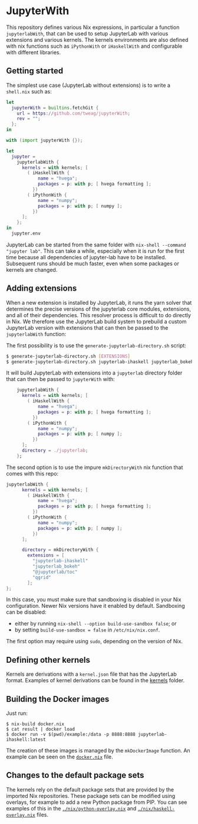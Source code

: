 # JupyterWith

This repository defines various Nix expressions, in particular a function
`jupyterlabWith`, that can be used to setup JupyterLab with various extensions
and various kernels. The kernels environments are also defined with nix
functions such as `iPythonWith` or `iHaskellWith` and configurable with
different libraries.

## Getting started

The simplest use case (JupyterLab without extensions) is to write a `shell.nix`
such as:

``` nix
let
  jupyterWith = builtins.fetchGit {
    url = https://github.com/tweag/jupyterWith;
    rev = "";
  };
in

with (import jupyterWith {});

let
  jupyter =
    jupyterlabWith {
      kernels = with kernels; [
        ( iHaskellWith {
            name = "hvega";
            packages = p: with p; [ hvega formatting ];
          })
        ( iPythonWith {
            name = "numpy";
            packages = p: with p; [ numpy ];
          })
      ];
    };
in
  jupyter.env
```

JupyterLab can be started from the same folder with `nix-shell --command
"jupyter lab"`. This can take a while, especially when it is run for the first
time because all dependencies of jupyter-lab have to be installed. Subsequent
runs should be much faster, even when some packages or kernels are changed.

## Adding extensions

When a new extension is installed by JupyterLab, it runs the yarn solver that
determines the precise versions of the jupyterlab core modules, extensions, and
all of their dependencies. This resolver process is difficult to do directly in
Nix. We therefore use the JupyterLab build system to prebuild a custom
JupyterLab version with extensions that can then be passed to the
`jupyterlabWith` function:

The first possibility is to use the `generate-jupyterlab-directory.sh` script:

``` bash
$ generate-jupyterlab-directory.sh [EXTENSIONS]
$ generate-jupyterlab-directory.sh jupyterlab-ihaskell jupyterlab_bokeh
```

It will build JupyterLab with extensions into a `jupyterlab` directory folder
that can then be passed to `jupyterWith` with:

``` nix
    jupyterlabWith {
      kernels = with kernels; [
        ( iHaskellWith {
            name = "hvega";
            packages = p: with p; [ hvega formatting ];
          })
        ( iPythonWith {
            name = "numpy";
            packages = p: with p; [ numpy ];
          })
      ];
      directory = ./jupyterlab;
    };
```

The second option is to use the impure `mkDirectoryWith` nix function that
comes with this repo:


``` nix
jupyterlabWith {
      kernels = with kernels; [
        ( iHaskellWith {
            name = "hvega";
            packages = p: with p; [ hvega formatting ];
          })
        ( iPythonWith {
            name = "numpy";
            packages = p: with p; [ numpy ];
          })
      ];

      directory = mkDirectoryWith {
        extensions = [
          "jupyterlab-ihaskell"
          "jupyterlab_bokeh"
          "@jupyterlab/toc"
          "qgrid"
        ];
};
```

In this case, you must make sure that sandboxing is disabled in your Nix
configuration. Newer Nix versions have it enabled by default. 
Sandboxing can be disabled:

- either by running `nix-shell --option build-use-sandbox false`; or
- by setting `build-use-sandbox = false` in `/etc/nix/nix.conf`.

The first option may require using `sudo`, depending on the version of Nix.

## Defining other kernels

Kernels are derivations with a `kernel.json` file that has the JupyterLab
format. Examples of kernel derivations can be found in the [kernels](kernels)
folder.

## Building the Docker images

Just run:

```
$ nix-build docker.nix
$ cat result | docker load
$ docker run -v $(pwd)/example:/data -p 8888:8888 jupyterlab-ihaskell:latest
```

The creation of these images is managed by the `mkDockerImage` function. An
example can be seen on the [`docker.nix`](docker.nix) file.

## Changes to the default package sets

The kernels rely on the default package sets that are provided by the imported
Nix repositories. These package sets can be modified using overlays, for
example to add a new Python package from PIP. You can see examples of this
in the [`./nix/python-overlay.nix`](nix/python-overlay.nix) and
[`./nix/haskell-overlay.nix`](nix/haskell-overlay.nix) files.
